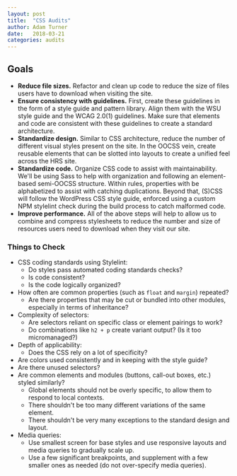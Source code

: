 ```yaml
---
layout: post
title:  "CSS Audits"
author: Adam Turner
date:   2018-03-21
categories: audits
---
```


## Goals

* **Reduce file sizes.** Refactor and clean up code to reduce the size of files users have to download when visiting the site.
* **Ensure consistency with guidelines.** First, create these guidelines in the form of a style guide and pattern library. Align them with the WSU style guide and the WCAG 2.0(1) guidelines. Make sure that elements and code are consistent with these guidelines to create a standard architecture.
* **Standardize design.** Similar to CSS architecture, reduce the number of different visual styles present on the site. In the OOCSS vein, create reusable elements that can be slotted into layouts to create a unified feel across the HRS site.
* **Standardize code.** Organize CSS code to assist with maintainability. We'll be using Sass to help with organization and following an element-based semi-OOCSS structure. Within rules, properties with be alphabetized to assist with catching duplications. Beyond that, (S)CSS will follow the WordPress CSS style guide, enforced using a custom NPM stylelint check during the build process to catch malformed code.
* **Improve performance.** All of the above steps will help to allow us to combine and compress stylesheets to reduce the number and size of resources users need to download when they visit our site.

### Things to Check

* CSS coding standards using Stylelint:
    - Do styles pass automated coding standards checks?
    - Is code consistent?
    - Is the code logically organized?
* How often are common properties (such as `float` and `margin`) repeated?
    - Are there properties that may be cut or bundled into other modules, especially in terms of inheritance?
* Complexity of selectors:
    - Are selectors reliant on specific class or element pairings to work?
    - Do combinations like `h2 + p` create variant output? (Is it too micromanaged?)
* Depth of applicability:
    - Does the CSS rely on a lot of specificity?
* Are colors used consistently and in keeping with the style guide?
* Are there unused selectors?
* Are common elements and modules (buttons, call-out boxes, etc.) styled similarly?
    - Global elements should not be overly specific, to allow them to respond to local contexts.
    - There shouldn't be too many different variations of the same element.
    - There shouldn't be very many exceptions to the standard design and layout.
* Media queries:
    - Use smallest screen for base styles and use responsive layouts and media queries to gradually scale up.
    - Use a few significant breakpoints, and supplement with a few smaller ones as needed (do not over-specify media queries).
